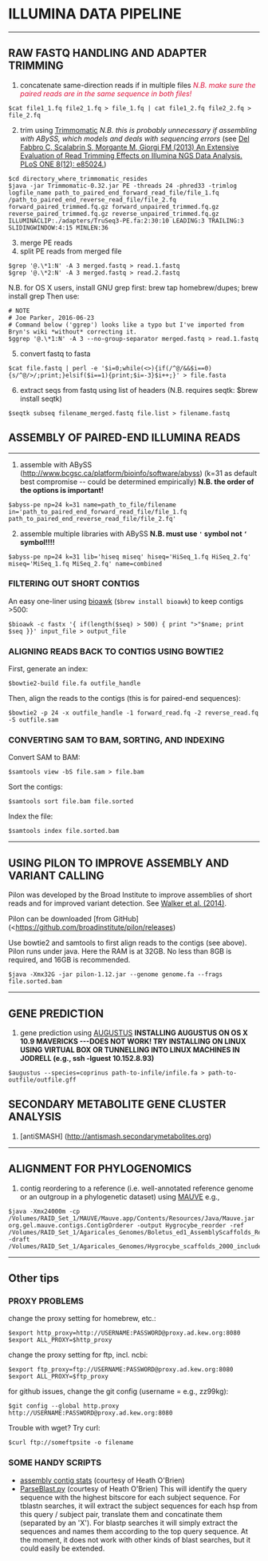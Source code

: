 
# ILLUMINA DATA PIPELINE
---

## RAW FASTQ HANDLING AND ADAPTER TRIMMING
1) concatenate same-direction reads if in multiple files <span style="color:#DC143C">*N.B. make sure the paired reads are in the same sequence in both files!*</span>
```
$cat file1_1.fq file2_1.fq > file_1.fq | cat file1_2.fq file2_2.fq > file_2.fq
```
2) trim using [Trimmomatic](http://www.usadellab.org/cms/index.php?page=trimmomatic) *N.B. this is probably unnecessary if assembling with ABySS, which models and deals with sequencing errors* (see [Del Fabbro C, Scalabrin S, Morgante M, Giorgi FM (2013) An Extensive Evaluation of Read Trimming Effects on Illumina NGS Data Analysis. PLoS ONE 8(12): e85024.](http://dx.doi.org/10.1371/journal.pone.0085024))
```
$cd directory_where_trimmomatic_resides
$java -jar Trimmomatic-0.32.jar PE -threads 24 -phred33 -trimlog logfile_name path_to_paired_end_forward_read_file/file_1.fq /path_to_paired_end_reverse_read_file/file_2.fq forward_paired_trimmed.fq.gz forward_unpaired_trimmed.fq.gz reverse_paired_trimmed.fq.gz reverse_unpaired_trimmed.fq.gz ILLUMINACLIP:./adapters/TruSeq3-PE.fa:2:30:10 LEADING:3 TRAILING:3 SLIDINGWINDOW:4:15 MINLEN:36
```
3) merge PE reads
4) split PE reads from merged file
```
$grep '@.\*1:N' -A 3 merged.fastq > read.1.fastq
$grep '@.\*2:N' -A 3 merged.fastq > read.2.fastq
```
N.B. for OS X users, install GNU grep first: brew tap homebrew/dupes; brew install grep
Then use:
```
# NOTE
# Joe Parker, 2016-06-23
# Command below ('ggrep') looks like a typo but I've imported from Bryn's wiki *without* correcting it.
$ggrep '@.\*1:N' -A 3 --no-group-separator merged.fastq > read.1.fastq
```
5) convert fastq to fasta
```
$cat file.fastq | perl -e '$i=0;while(<>){if(/^@/&&$i==0){s/^@/>/;print;}elsif($i==1){print;$i=-3}$i++;}' > file.fasta
```
6) extract seqs from fastq using list of headers (N.B. requires seqtk: $brew install seqtk)
```
$seqtk subseq filename_merged.fastq file.list > filename.fastq
```

## ASSEMBLY OF PAIRED-END ILLUMINA READS
---

1) assemble with ABySS (http://www.bcgsc.ca/platform/bioinfo/software/abyss) (k=31 as default best compromise -- could be determined empirically) **N.B. the order of the options is important!**
```
$abyss-pe np=24 k=31 name=path_to_file/filename in='path_to_paired_end_forward_read_file/file_1.fq path_to_paired_end_reverse_read_file/file_2.fq'
```
2) assemble multiple libraries with ABySS **N.B. must use ```'``` symbol not ```‘``` symbol!!!!**
```
$abyss-pe np=24 k=31 lib='hiseq miseq' hiseq='HiSeq_1.fq HiSeq_2.fq' miseq='MiSeq_1.fq MiSeq_2.fq' name=combined
```

### FILTERING OUT SHORT CONTIGS

An easy one-liner using [bioawk](https://github.com/lh3/bioawk) (```$brew install bioawk```) to keep contigs >500:
```
$bioawk -c fastx '{ if(length($seq) > 500) { print ">"$name; print $seq }}' input_file > output_file
```

### ALIGNING READS BACK TO CONTIGS USING BOWTIE2

First, generate an index:
```
$bowtie2-build file.fa outfile_handle
```

Then, align the reads to the contigs (this is for paired-end sequences):
```
$bowtie2 -p 24 -x outfile_handle -1 forward_read.fq -2 reverse_read.fq -S outfile.sam
```

### CONVERTING SAM TO BAM, SORTING, AND INDEXING

Convert SAM to BAM:
```
$samtools view -bS file.sam > file.bam
```

Sort the contigs:
```
$samtools sort file.bam file.sorted
```

Index the file:
```
$samtools index file.sorted.bam
```
---

## USING PILON TO IMPROVE ASSEMBLY AND VARIANT CALLING

Pilon was developed by the Broad Institute to improve assemblies of short reads and for improved variant detection. See [Walker et al. (2014)](http://journals.plos.org/plosone/article?id=10.1371/journal.pone.0112963).

Pilon can be downloaded [from GitHub](<https://github.com/broadinstitute/pilon/releases)

Use bowtie2 and samtools to first align reads to the contigs (see above). Pilon runs under java. Here the RAM is at 32GB. No less than 8GB is required, and 16GB is recommended.
```
$java -Xmx32G -jar pilon-1.12.jar --genome genome.fa --frags file.sorted.bam
```
---

## GENE PREDICTION

1) gene prediction using [AUGUSTUS](http://bioinf.uni-greifswald.de/augustus/) **INSTALLING AUGUSTUS ON OS X 10.9 MAVERICKS ---DOES NOT WORK! TRY INSTALLING ON LINUX USING VIRTUAL BOX OR TUNNELLING INTO LINUX MACHINES IN JODRELL (e.g., ssh -lguest 10.152.8.93)**
```
$augustus --species=coprinus path-to-infile/infile.fa > path-to-outfile/outfile.gff
```

## SECONDARY METABOLITE GENE CLUSTER ANALYSIS

1) [antiSMASH] (http://antismash.secondarymetabolites.org)

---
## ALIGNMENT FOR PHYLOGENOMICS

1) contig reordering to a reference (i.e. well-annotated reference genome or an outgroup in a phylogenetic dataset) using [MAUVE](http://gel.ahabs.wisc.edu/mauve/)
e.g.,
```
$java -Xmx24000m -cp /Volumes/RAID_Set_1/MAUVE/Mauve.app/Contents/Resources/Java/Mauve.jar org.gel.mauve.contigs.ContigOrderer -output Hygrocybe_reorder -ref /Volumes/RAID_Set_1/Agaricales_Genomes/Boletus_ed1_AssemblyScaffolds_Repeatmasked.fasta -draft /Volumes/RAID_Set_1/Agaricales_Genomes/Hygrocybe_scaffolds_2000_include.fa
```

---
## Other tips
### PROXY PROBLEMS

change the proxy setting for homebrew, etc.:
```
$export http_proxy=http://USERNAME:PASSWORD@proxy.ad.kew.org:8080
$export ALL_PROXY=$http_proxy
```
change the proxy setting for ftp, incl. ncbi:
```
$export ftp_proxy=ftp://USERNAME:PASSWORD@proxy.ad.kew.org:8080
$export ALL_PROXY=$ftp_proxy
```
for github issues, change the git config (username = e.g., zz99kg):
```
$git config --global http.proxy http://USERNAME:PASSWORD@proxy.ad.kew.org:8080
```
Trouble with wget? Try curl:
```
$curl ftp://someftpsite -o filename
```

### SOME HANDY SCRIPTS
- [assembly contig stats](../utils/ContigStats.pl) (courtesy of Heath O'Brien)
- <a href=https://github.com/hobrien/Perl/blob/master/ParseBlast.py>ParseBlast.py</a> (courtesy of Heath O'Brien)
This will identify the query sequence with the highest bitscore for each subject sequence. For tblastn searches, it will extract the subject sequences for each hsp from this query / subject pair, translate them and concatinate them (separated by an 'X'). For blastp searches it will simply extract the sequences and names them according to the top query sequence. At the moment, it does not work with other kinds of blast searches, but it could easily be extended.
